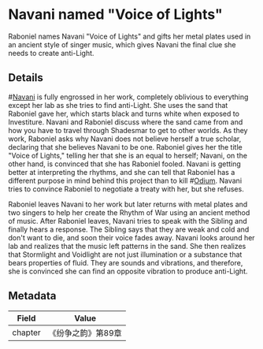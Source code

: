 # Navani named "Voice of Lights"
Raboniel names Navani "Voice of Lights" and gifts her metal plates used in an ancient style of singer music, which gives Navani the final clue she needs to create anti-Light.

## Details
#[Navani](characters/navani) is fully engrossed in her work, completely oblivious to everything except her lab as she tries to find anti-Light. She uses the sand that Raboniel gave her, which starts black and turns white when exposed to Investiture. Navani and Raboniel discuss where the sand came from and how you have to travel through Shadesmar to get to other worlds. As they work, Raboniel asks why Navani does not believe herself a true scholar, declaring that she believes Navani to be one. Raboniel gives her the title "Voice of Lights," telling her that she is an equal to herself; Navani, on the other hand, is convinced that she has Raboniel fooled. Navani is getting better at interpreting the rhythms, and she can tell that Raboniel has a different purpose in mind behind this project than to kill #[Odium](characters/odium). Navani tries to convince Raboniel to negotiate a treaty with her, but she refuses. 

Raboniel leaves Navani to her work but later returns with metal plates and two singers to help her create the Rhythm of War using an ancient method of music. After Raboniel leaves, Navani tries to speak with the Sibling and finally hears a response. The Sibling says that they are weak and cold and don't want to die, and soon their voice fades away. Navani looks around her lab and realizes that the music left patterns in the sand. She then realizes that Stormlight and Voidlight are not just illumination or a substance that bears properties of fluid. They are sounds and vibrations, and therefore, she is convinced she can find an opposite vibration to produce anti-Light.

## Metadata
| Field | Value |
| ----- | ----- |
| chapter | 《纷争之韵》第89章 |
